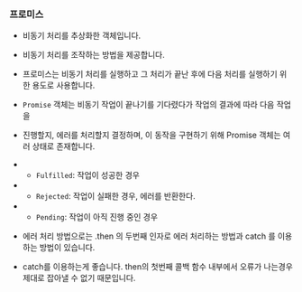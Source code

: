 ### 프로미스

- 비동기 처리를 추상화한 객체입니다.
- 비동기 처리를 조작하는 방법을 제공합니다.
- 프로미스는 비동기 처리를 실행하고 그 처리가 끝난 후에 다음 처리를 실행하기 위한 용도로 사용합니다.

- `Promise` 객체는 비동기 작업이 끝나기를 기다렸다가 작업의 결과에 따라 다음 작업을
- 진행할지, 에러를 처리할지 결정하며, 이 동작을 구현하기 위해 Promise 객체는 여러 상태로 존재합니다.

- - `Fulfilled`: 작업이 성공한 경우
- - `Rejected`: 작업이 실패한 경우, 에러를 반환한다.
- - `Pending`: 작업이 아직 진행 중인 경우

- 에러 처리 방법으로는 .then 의 두번째 인자로 에러 처리하는 방법과 catch 를 이용하는 방법이 있습니다.
- catch를 이용하는게 좋습니다. then의 첫번째 콜백 함수 내부에서 오류가 나는경우 제대로 잡아낼 수 없기 때문입니다.
